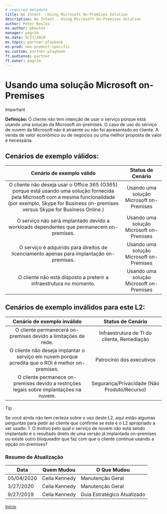 ```yaml
---
# required metadata
title: No Intent - Using Microsoft On-Premises Solution
description: No Intent - Using Microsoft On-Premises Solution
author: Peter Boulos
ms.author: pboulos
manager: pagrim
ms.date: 9/27/2019
ms.topic: partner-playbook 
ms.prod: non-product-specific 
ms.custom: partner-playbook 
ft.audience: partner
ft.owner: pagrim
---
```


# Usando uma solução Microsoft on-Premises

> [!IMPORTANT]
> **Definição:** O cliente não tem intenção de usar o serviço porque está usando uma solução da Microsoft on-premises. O caso de uso do serviço de nuvem da Microsoft não é atraente ou não foi apresentado ao cliente. A venda de valor econômico ou de negócios ou uma melhor proposta de valor é necessária.

## Cenários de exemplo válidos:

| Cenário de exemplo válido | Status de Cenário |
| :--: | :--: |
| O cliente não deseja usar o Office 365 (O365) porque está usando uma solução fornecida pela Microsoft com a mesma funcionalidade (por exemplo, Skype for Business on-premises versus Skype for Business Online.) | Usando uma solução Microsoft on-Premises |
| O serviço não será implantado devido a workloads dependentes que permanecem on-premises. | Usando uma solução Microsoft on-Premises |
| O serviço é adquirido para direitos de licenciamento apenas para implantação on-premises. | Usando uma solução Microsoft on-Premises |
| O cliente não está disposto a preterir a infraestrutura no momento. | Usando uma solução Microsoft on-Premises |

## Cenários de exemplo inválidos para este L2:

| Cenário de exemplo inválido | Status de Cenário |
| :--: | :--: |
| O cliente permanecerá on-premises devido a limitações de rede. | Infraestrutura de TI do cliente, Remediação |
| O cliente não deseja implantar o serviço em nuvem porque acredita que o ROI é melhor on-premises. | Patrocínio dos executivos |
| O cliente permanece on-premises devido a restrições legais sobre implantações na nuvem. | Segurança/Privacidade (Não Produto/Recurso) |

> [!TIP]
> Se você ainda não tem certeza sobre o uso deste L2, aqui estão algumas perguntas para pedir ao cliente que confirme se este é o L2 apropriado a ser usado:
>    1.​ O motivo pelo qual o serviço de nuvem não está sendo implantado é o resultado direto de uma versão já implantada on-premises ou existe outro bloqueador que faz com que o cliente continue usando a opção on-premises?​

###  Resumo de Atualização

|Data|Quem Mudou|O Que Mudou|
|---------|---------------|----------------------------|
|05/04/2020| Celia Kennedy|  Manutenção Geral|
|3/27/2020| Celia Kennedy| Manutenção Geral|
|9/27/2019| Celia Kennedy| Guia Estratégico Atualizado|

[Início](http://partner-docs.microsoft.com)
